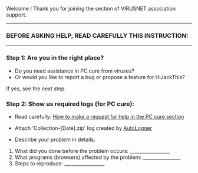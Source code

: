 Welcome !
Thank you for joining the section of VIRUSNET association support.
_________________________________________________________________
### BEFORE ASKING HELP, READ CAREFULLY THIS INSTRUCTION:
_________________________________________________________________

### Step 1: Are you in the right place?

  * Do you need assistance in PC cure from viruses?
  * Or would you like to report a bug or propose a feature for HiJackThis?

If yes, see the next step.

### Step 2: Show us required logs (for PC cure):

  * Read carefully: [How to make a request for help in the PC cure section](https://github.com/dragokas/hijackthis/wiki/How-to-make-a-request-for-help-in-the-PC-cure-section%3F)

  * Attach 'Collection-[Date].zip' log created by [AutoLogger](http://tools.safezone.cc/drongo/test/AutoLogger-test.zip)

  * Describe your problem in details:

1. What did you done before the problem occurs: _________________
2. What programs (browsers) affected by the problem: ________________
3. Steps to reproduce: _________________
